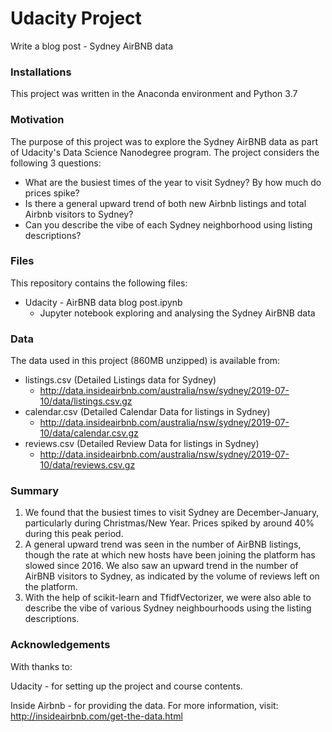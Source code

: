 # Udacity Project
Write a blog post - Sydney AirBNB data

### Installations

This project was written in the Anaconda environment and Python 3.7

### Motivation

The purpose of this project was to explore the Sydney AirBNB data as part of Udacity's Data Science Nanodegree program. The project considers the following 3 questions:
- What are the busiest times of the year to visit Sydney? By how much do prices spike?
- Is there a general upward trend of both new Airbnb listings and total Airbnb visitors to Sydney?
- Can you describe the vibe of each Sydney neighborhood using listing descriptions?

### Files

This repository contains the following files:
- Udacity - AirBNB data blog post.ipynb
  - Jupyter notebook exploring and analysing the Sydney AirBNB data
  
### Data
  
The data used in this project (860MB unzipped) is available from:
- listings.csv (Detailed Listings data for Sydney)
  - http://data.insideairbnb.com/australia/nsw/sydney/2019-07-10/data/listings.csv.gz
- calendar.csv (Detailed Calendar Data for listings in Sydney)
  - http://data.insideairbnb.com/australia/nsw/sydney/2019-07-10/data/calendar.csv.gz
- reviews.csv (Detailed Review Data for listings in Sydney)
  - http://data.insideairbnb.com/australia/nsw/sydney/2019-07-10/data/reviews.csv.gz

### Summary

1) We found that the busiest times to visit Sydney are December-January, particularly during Christmas/New Year. Prices spiked by around 40% during this peak period.
2) A general upward trend was seen in the number of AirBNB listings, though the rate at which new hosts have been joining the platform has slowed since 2016. We also saw an upward trend in the number of AirBNB visitors to Sydney, as indicated by the volume of reviews left on the platform.
3) With the help of scikit-learn and TfidfVectorizer, we were also able to describe the vibe of various Sydney neighbourhoods using the listing descriptions.

### Acknowledgements

With thanks to:

Udacity - for setting up the project and course contents.

Inside Airbnb - for providing the data. For more information, visit: http://insideairbnb.com/get-the-data.html

